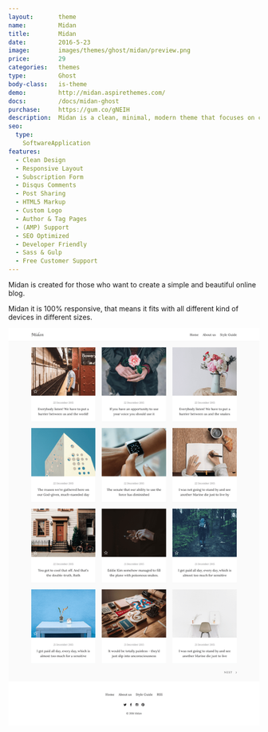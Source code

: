 ```yaml
---
layout:       theme
name:         Midan
title:        Midan
date:         2016-5-23
image:        images/themes/ghost/midan/preview.png
price:        29
categories:   themes
type:         Ghost
body-class:   is-theme
demo:         http://midan.aspirethemes.com/
docs:         /docs/midan-ghost
purchase:     https://gum.co/gNEIH
description:  Midan is a clean, minimal, modern theme that focuses on content for Ghost
seo:
  type:
    SoftwareApplication
features:
  - Clean Design
  - Responsive Layout
  - Subscription Form
  - Disqus Comments
  - Post Sharing
  - HTML5 Markup
  - Custom Logo
  - Author & Tag Pages
  - (AMP) Support
  - SEO Optimized
  - Developer Friendly
  - Sass & Gulp
  - Free Customer Support
---
```


Midan is created for those who want to create a simple and beautiful online blog.

Midan it is 100% responsive, that means it fits with all different kind of devices in different sizes.

![midan-ghost-full-preview](/images/themes/ghost/midan/full-preview.png)